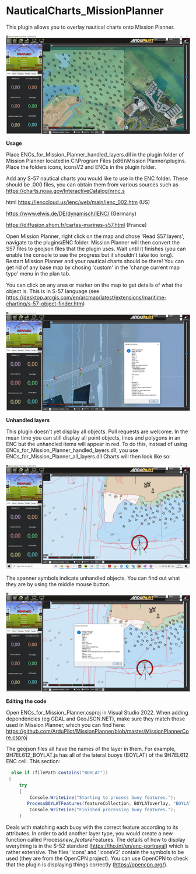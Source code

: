 # NauticalCharts_MissionPlanner

This plugin allows you to overlay nautical charts onto Mission Planner.

![Alt text](/images/Mission_Planner_sat.png "S-57 Nautical charts overlayed on satellite imagery")

**Usage**

Place ENCs_for_Mission_Planner_handled_layers.dll in the plugin folder of Mission Planner located in C:\Program Files (x86)\Mission Planner\plugins. Place the folders icons, iconsV2 and ENCs in the plugin folder.

Add any S-57 nautical charts you would like to use in the ENC folder. These should be .000 files, you can obtain them from various sources such as 
https://charts.noaa.gov/InteractiveCatalog/nrnc.s

html https://ienccloud.us/ienc/web/main/ienc_002.htm (US)

https://www.elwis.de/DE/dynamisch/IENC/ (Germany)

https://diffusion.shom.fr/cartes-marines-s57.html (France)

Open Mission Planner, right click on the map and chose 'Read S57 layers', navigate to the plugins\ENC folder. Mission Planner will then convert the S57 files to geojson files that the plugin uses. Wait until it finishes (you can enable the console to see the progress but it shouldn't take too long). Restart Mission Planner and your nautical charts should be there! You can get rid of any base map by chosing 'custom' in the 'change current map type' menu in the plan tab.

You can click on any area or marker on the map to get details of what the object is. This is in S-57 language (see https://desktop.arcgis.com/en/arcmap/latest/extensions/maritime-charting/s-57-object-finder.htm)


![Alt text](/images/Object_query.png "S-57 Nautical charts overlayed on satellite imagery")

**Unhandled layers**

This plugin doesn't yet display all objects. Pull requests are welcome. In the mean time you can still display all point objects, lines and polygons in an ENC but the unhandled items will appear in red. To do this, instead of using ENCs_for_Mission_Planner_handled_layers.dll, you use ENCs_for_Mission_Planner_all_layers.dll
Charts will then look like so:

![Alt text](/images/Mission_Planner_all_layers.png "")

The spanner symbols indicate unhandled objects. You can find out what they are by using the middle mouse button.


![Alt text](/images/Mission_Planner_query.png "")


**Editing the code**

Open ENCs_for_Mission_Planner.csproj in Visual Studio 2022. When adding dependencies (eg GDAL and GeoJSON.NET), make sure they match those used in Mission Planner, which you can find here: https://github.com/ArduPilot/MissionPlanner/blob/master/MissionPlannerCore.csproj



The geojson files all have the names of the layer in them. For example, 9H7EL612_BOYLAT.js has all of the lateral buoys (BOYLAT) of the 9H7EL612 ENC cell. This section:
```csharp
  else if (filePath.Contains("BOYLAT"))
 {
     try
     {
         Console.WriteLine("Starting to process buoy features.");
        ProcessBOYLATFeatures(featureCollection, BOYLAToverlay, "BOYLAT");
         Console.WriteLine("Finished processing buoy features.");
     }
```

Deals with matching each buoy with the correct feature according to its attributes. In order to add another layer type, you would create a new function called Process*new_feature*Features. The details of how to display everything is in the S-52 standard (https://iho.int/en/enc-portrayal) which is rather extensive. The files 'icons' and 'iconsV2' contain the symbols to be used (they are from the OpenCPN project). You can use OpenCPN to check that the plugin is displaying things correctly (https://opencpn.org/).





 
